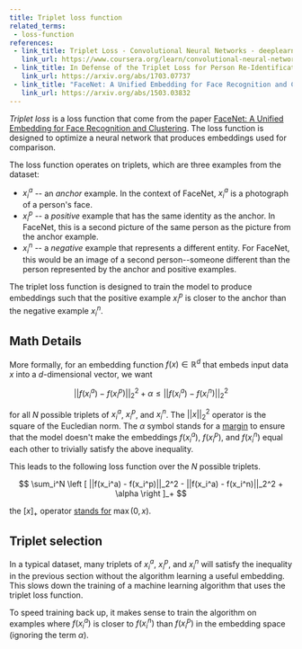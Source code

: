 ```yaml
---
title: Triplet loss function
related_terms:
 - loss-function
references:
 - link_title: Triplet Loss - Convolutional Neural Networks - deeplearning.ai
   link_url: https://www.coursera.org/learn/convolutional-neural-networks/lecture/HuUtN/triplet-loss
 - link_title: In Defense of the Triplet Loss for Person Re-Identification
   link_url: https://arxiv.org/abs/1703.07737
 - link_title: "FaceNet: A Unified Embedding for Face Recognition and Clustering"
   link_url: https://arxiv.org/abs/1503.03832
---
```

*Triplet loss* is a loss function that come from the paper [FaceNet: A Unified Embedding for Face Recognition and Clustering][1]. The loss function
is designed to optimize a neural network that produces
embeddings used for comparison.

The loss function operates on triplets, which are three examples from the dataset:

 - $x_i^a$ -- an *anchor* example. In the context of FaceNet, $x_i^a$ is a photograph of a person's face.
 - $x_i^p$ -- a *positive* example that has the same identity as the anchor. In FaceNet, this is a second picture of the same person as the picture from the anchor example.
  - $x_i^n$ -- a *negative* example that represents a different entity. For FaceNet, this would be an image of a second person--someone different than the person represented by the anchor and positive examples.

The triplet loss function is designed to train the model to produce embeddings such that the positive
example $x_i^p$ is closer to the anchor than the negative example $x_i^n$.

## Math Details

More formally, for an embedding function $f(x) \in \mathbb R^d$ that embeds input data $x$ into
a $d$-dimensional vector, we want

$$
||f(x_i^a) - f(x_i^p)||_2^2 + \alpha \leq
||f(x_i^a) - f(x_i^n)||_2^2
$$

for all $N$ possible triplets of $x_i^a$, $x_i^p$, and $x_i^n$. The $||x||_2^2$ operator is the square of the Eucledian norm. The $\alpha$ symbol stands for a
[margin][2] to ensure that the model doesn't
make the embeddings $f(x_i^a)$, $f(x_i^p)$, and
$f(x_i^n)$ equal each other to trivially satisfy
the above inequality.

This leads to the following loss function
over the $N$ possible triplets.

$$
\sum_i^N \left [
||f(x_i^a) - f(x_i^p)||_2^2 -
||f(x_i^a) - f(x_i^n)||_2^2 + \alpha
\right ]_+
$$

the $[x]_+$ operator [stands for][3] $\max(0,x)$.

## Triplet selection

In a typical dataset, many triplets of $x_i^a$, $x_i^p$, and $x_i^n$ will satisfy the inequality
in the previous section without the algorithm
learning a useful embedding. This slows down the
training of a machine learning algorithm that uses
the triplet loss function.

To speed training back up, it makes sense to train
the algorithm on examples where $f(x_i^a)$ is
closer to $f(x_i^n)$ than $f(x_i^p)$ in the embedding
space (ignoring the term $\alpha$).

[1]: https://arxiv.org/abs/1503.03832
[2]: /terms/margin/
[3]: https://math.stackexchange.com/questions/215211/meaning-of-mathematical-operator-that-consists-of-square-brackets-with-a-plus-si